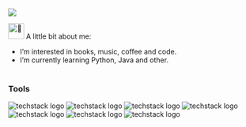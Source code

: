 #  <a href="https://github.com/harish-sethuraman/readme-components">
<img  src="https://readme-components.vercel.app/api?component=text&text=IM%20ALICIA&fill=linear-gradient%28to%20top%2C%20%23a18cd1%200%25%2C%20%23fbc2eb%20100%25%29%3B">
</a>
</p>  
<picture><source srcset="https://fonts.gstatic.com/s/e/notoemoji/latest/1f331/512.webp" type="image/webp"><img src="https://fonts.gstatic.com/s/e/notoemoji/latest/1f331/512.gif" alt="🌱" width="32" height="32"></picture> A little bit about me:

-  I’m interested in books, music, coffee and code.<br>
-  I’m currently learning Python, Java and other.<br><br>
### Tools
![techstack logo](https://readme-components.vercel.app/api?component=logo&logo=c&fill=linear-gradient%28to%20top%2C%20%23a18cd1%200%25%2C%20%23fbc2eb%20100%25%29%3)
![techstack logo](https://readme-components.vercel.app/api?component=logo&logo=linux&fill=linear-gradient%28to%20top%2C%20%23a18cd1%200%25%2C%20%23fbc2eb%20100%25%29%3)
![techstack logo](https://readme-components.vercel.app/api?component=logo&logo=git&fill=linear-gradient%28to%20top%2C%20%23a18cd1%200%25%2C%20%23fbc2eb%20100%25%29%3)
![techstack logo](https://readme-components.vercel.app/api?component=logo&logo=html5&fill=linear-gradient%28to%20top%2C%20%23a18cd1%200%25%2C%20%23fbc2eb%20100%25%29%3)
![techstack logo](https://readme-components.vercel.app/api?component=logo&logo=github&fill=linear-gradient%28to%20top%2C%20%23a18cd1%200%25%2C%20%23fbc2eb%20100%25%29%3)
![techstack logo](https://readme-components.vercel.app/api?component=logo&logo=python&fill=linear-gradient%28to%20top%2C%20%23a18cd1%200%25%2C%20%23fbc2eb%20100%25%29%3)
![techstack logo](https://readme-components.vercel.app/api?component=logo&logo=javascript&fill=linear-gradient%28to%20top%2C%20%23a18cd1%200%25%2C%20%23fbc2eb%20100%25%29%3)


<!---
Lilimunz/Lilimunz is a ✨ special ✨ repository because its `README.md` (this file) appears on your GitHub profile.
You can click the Preview link to take a look at your changes.
adicionar depois:
![Top Langs](https://github-readme-stats.vercel.app/api/top-langs/?username=Lilimunz&layout=compact)

--->
